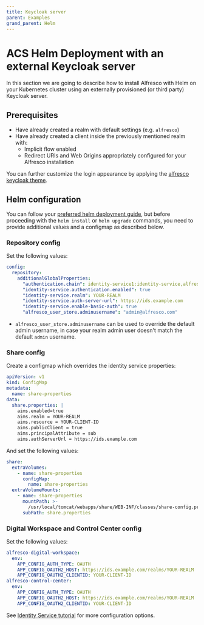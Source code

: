 ```yaml
---
title: Keycloak server
parent: Examples
grand_parent: Helm
---
```


# ACS Helm Deployment with an external Keycloak server

In this section we are going to describe how to install Alfresco with Helm on
your Kubernetes cluster using an externally provisioned (or third party)
Keycloak server.

## Prerequisites

* Have already created a realm with default settings (e.g. `alfresco`)
* Have already created a client inside the previously mentioned realm with:
  * Implicit flow enabled
  * Redirect URIs and Web Origins appropriately configured for your Alfresco installation

You can further customize the login appearance by applying the
[alfresco keycloak theme](https://github.com/Alfresco/alfresco-keycloak-theme).

## Helm configuration

You can follow your [preferred helm deployment guide](../), but before proceeding with
the `helm install` or `helm upgrade` commands, you need to provide additional values and
a configmap as described below.

### Repository config

Set the following values:

```yaml
config:
  repository:
    additionalGlobalProperties:
      "authentication.chain": identity-service1:identity-service,alfrescoNtlm1:alfrescoNtlm
      "identity-service.authentication.enabled": true
      "identity-service.realm": YOUR-REALM
      "identity-service.auth-server-url": https://ids.example.com
      "identity-service.enable-basic-auth": true
      "alfresco_user_store.adminusername": "admin@alfresco.com"
```

* `alfresco_user_store.adminusername` can be used to override the default admin username,
  in case your realm admin user doesn't match the default `admin` username.

### Share config

Create a configmap which overrides the identity service properties:

```yaml
apiVersion: v1
kind: ConfigMap
metadata:
  name: share-properties
data:
  share.properties: |
    aims.enabled=true
    aims.realm = YOUR-REALM
    aims.resource = YOUR-CLIENT-ID
    aims.publicClient = true
    aims.principalAttribute = sub
    aims.authServerUrl = https://ids.example.com
```

And set the following values:

```yaml
share:
  extraVolumes:
    - name: share-properties
      configMap:
        name: share-properties
  extraVolumeMounts:
    - name: share-properties
      mountPath: >-
        /usr/local/tomcat/webapps/share/WEB-INF/classes/share-config.properties
      subPath: share.properties
```

### Digital Workspace and Control Center config

Set the following values:

```yaml
alfresco-digital-workspace:
  env:
    APP_CONFIG_AUTH_TYPE: OAUTH
    APP_CONFIG_OAUTH2_HOST: https://ids.example.com/realms/YOUR-REALM
    APP_CONFIG_OAUTH2_CLIENTID: YOUR-CLIENT-ID
alfresco-control-center:
  env:
    APP_CONFIG_AUTH_TYPE: OAUTH
    APP_CONFIG_OAUTH2_HOST: https://ids.example.com/realms/YOUR-REALM
    APP_CONFIG_OAUTH2_CLIENTID: YOUR-CLIENT-ID
```

See [Identity Service tutorial](https://support.hyland.com/r/Alfresco/Alfresco-Content-Services/23.4/Alfresco-Content-Services/Tutorials/Configure-Single-Sign-On/SAML/Configure-Alfresco-Digital-Workspace)
for more configuration options.
